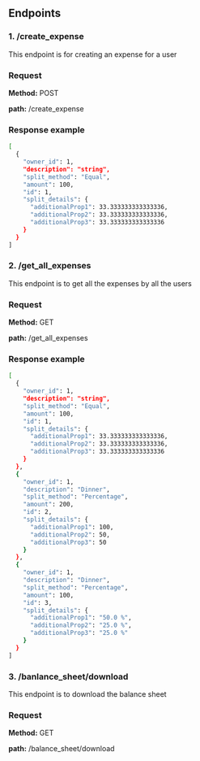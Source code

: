 ## Endpoints

### 1. /create_expense
This endpoint is for creating an expense for a user

### Request
**Method:** POST

**path:** /create_expense

### Response example
```bash
[
  {
    "owner_id": 1,
    "description": "string",
    "split_method": "Equal",
    "amount": 100,
    "id": 1,
    "split_details": {
      "additionalProp1": 33.333333333333336,
      "additionalProp2": 33.333333333333336,
      "additionalProp3": 33.333333333333336
    }
  }
]
```

### 2. /get_all_expenses
This endpoint is to get all the expenses by all the users

### Request
**Method:** GET

**path:** /get_all_expenses

### Response example
```bash
[
  {
    "owner_id": 1,
    "description": "string",
    "split_method": "Equal",
    "amount": 100,
    "id": 1,
    "split_details": {
      "additionalProp1": 33.333333333333336,
      "additionalProp2": 33.333333333333336,
      "additionalProp3": 33.333333333333336
    }
  },
  {
    "owner_id": 1,
    "description": "Dinner",
    "split_method": "Percentage",
    "amount": 200,
    "id": 2,
    "split_details": {
      "additionalProp1": 100,
      "additionalProp2": 50,
      "additionalProp3": 50
    }
  },
  {
    "owner_id": 1,
    "description": "Dinner",
    "split_method": "Percentage",
    "amount": 100,
    "id": 3,
    "split_details": {
      "additionalProp1": "50.0 %",
      "additionalProp2": "25.0 %",
      "additionalProp3": "25.0 %"
    }
  }
]
```

### 3. /banlance_sheet/download
This endpoint is to download the balance sheet

### Request
**Method:** GET

**path:** /balance_sheet/download

